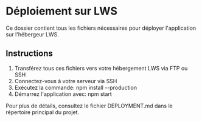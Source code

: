 # Déploiement sur LWS

Ce dossier contient tous les fichiers nécessaires pour déployer l'application sur l'hébergeur LWS.

## Instructions

1. Transférez tous ces fichiers vers votre hébergement LWS via FTP ou SSH
2. Connectez-vous à votre serveur via SSH
3. Exécutez la commande: npm install --production
4. Démarrez l'application avec: npm start

Pour plus de détails, consultez le fichier DEPLOYMENT.md dans le répertoire principal du projet.
